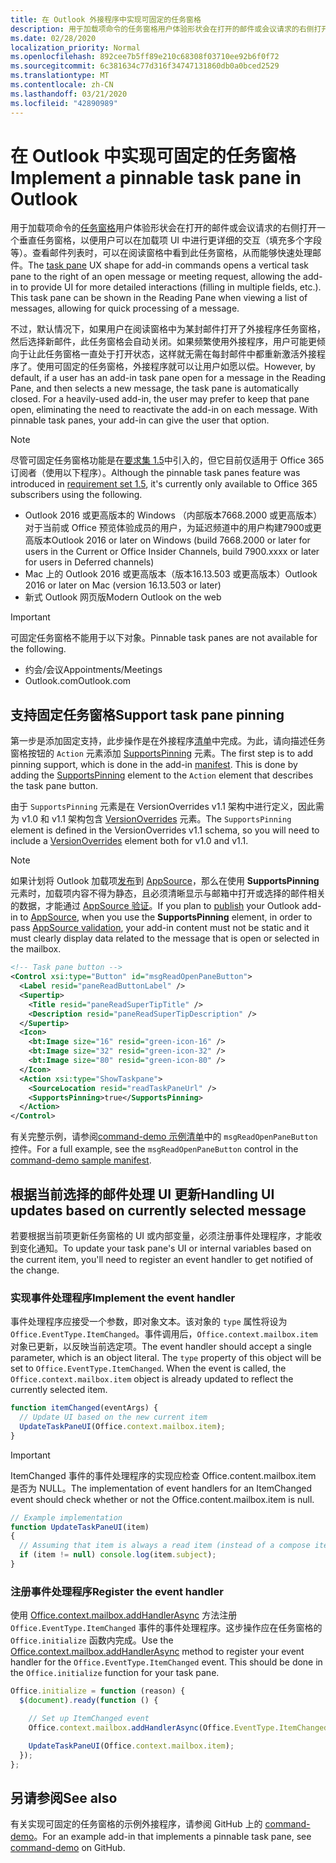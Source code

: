 ```yaml
---
title: 在 Outlook 外接程序中实现可固定的任务窗格
description: 用于加载项命令的任务窗格用户体验形状会在打开的邮件或会议请求的右侧打开一个垂直任务窗格，以便用户可以在加载项 UI 中进行更详细的交互。
ms.date: 02/28/2020
localization_priority: Normal
ms.openlocfilehash: 892cee7b5ff89e210c68308f03710ee92b6f0f72
ms.sourcegitcommit: 6c381634c77d316f34747131860db0a0bced2529
ms.translationtype: MT
ms.contentlocale: zh-CN
ms.lasthandoff: 03/21/2020
ms.locfileid: "42890989"
---
```

# <a name="implement-a-pinnable-task-pane-in-outlook"></a><span data-ttu-id="beba0-103">在 Outlook 中实现可固定的任务窗格</span><span class="sxs-lookup"><span data-stu-id="beba0-103">Implement a pinnable task pane in Outlook</span></span>

<span data-ttu-id="beba0-p101">用于加载项命令的[任务窗格](add-in-commands-for-outlook.md#launching-a-task-pane)用户体验形状会在打开的邮件或会议请求的右侧打开一个垂直任务窗格，以便用户可以在加载项 UI 中进行更详细的交互（填充多个字段等）。查看邮件列表时，可以在阅读窗格中看到此任务窗格，从而能够快速处理邮件。</span><span class="sxs-lookup"><span data-stu-id="beba0-p101">The [task pane](add-in-commands-for-outlook.md#launching-a-task-pane) UX shape for add-in commands opens a vertical task pane to the right of an open message or meeting request, allowing the add-in to provide UI for more detailed interactions (filling in multiple fields, etc.). This task pane can be shown in the Reading Pane when viewing a list of messages, allowing for quick processing of a message.</span></span>

<span data-ttu-id="beba0-p102">不过，默认情况下，如果用户在阅读窗格中为某封邮件打开了外接程序任务窗格，然后选择新邮件，此任务窗格会自动关闭。如果频繁使用外接程序，用户可能更倾向于让此任务窗格一直处于打开状态，这样就无需在每封邮件中都重新激活外接程序了。使用可固定的任务窗格，外接程序就可以让用户如愿以偿。</span><span class="sxs-lookup"><span data-stu-id="beba0-p102">However, by default, if a user has an add-in task pane open for a message in the Reading Pane, and then selects a new message, the task pane is automatically closed. For a heavily-used add-in, the user may prefer to keep that pane open, eliminating the need to reactivate the add-in on each message. With pinnable task panes, your add-in can give the user that option.</span></span>

> [!NOTE]
> <span data-ttu-id="beba0-109">尽管可固定任务窗格功能是在[要求集 1.5](../reference/objectmodel/requirement-set-1.5/outlook-requirement-set-1.5.md)中引入的，但它目前仅适用于 Office 365 订阅者（使用以下程序）。</span><span class="sxs-lookup"><span data-stu-id="beba0-109">Although the pinnable task panes feature was introduced in [requirement set 1.5](../reference/objectmodel/requirement-set-1.5/outlook-requirement-set-1.5.md), it's currently only available to Office 365 subscribers using the following.</span></span>
> - <span data-ttu-id="beba0-110">Outlook 2016 或更高版本的 Windows （内部版本7668.2000 或更高版本）对于当前或 Office 预览体验成员的用户，为延迟频道中的用户构建7900或更高版本</span><span class="sxs-lookup"><span data-stu-id="beba0-110">Outlook 2016 or later on Windows (build 7668.2000 or later for users in the Current or Office Insider Channels, build 7900.xxxx or later for users in Deferred channels)</span></span>
> - <span data-ttu-id="beba0-111">Mac 上的 Outlook 2016 或更高版本（版本16.13.503 或更高版本）</span><span class="sxs-lookup"><span data-stu-id="beba0-111">Outlook 2016 or later on Mac (version 16.13.503 or later)</span></span>
> - <span data-ttu-id="beba0-112">新式 Outlook 网页版</span><span class="sxs-lookup"><span data-stu-id="beba0-112">Modern Outlook on the web</span></span>

> [!IMPORTANT]
> <span data-ttu-id="beba0-113">可固定任务窗格不能用于以下对象。</span><span class="sxs-lookup"><span data-stu-id="beba0-113">Pinnable task panes are not available for the following.</span></span>
> - <span data-ttu-id="beba0-114">约会/会议</span><span class="sxs-lookup"><span data-stu-id="beba0-114">Appointments/Meetings</span></span>
> - <span data-ttu-id="beba0-115">Outlook.com</span><span class="sxs-lookup"><span data-stu-id="beba0-115">Outlook.com</span></span>

## <a name="support-task-pane-pinning"></a><span data-ttu-id="beba0-116">支持固定任务窗格</span><span class="sxs-lookup"><span data-stu-id="beba0-116">Support task pane pinning</span></span>

<span data-ttu-id="beba0-p103">第一步是添加固定支持，此步操作是在外接程序[清单](manifests.md)中完成。为此，请向描述任务窗格按钮的 `Action` 元素添加 [ SupportsPinning](../reference/manifest/action.md#supportspinning) 元素。</span><span class="sxs-lookup"><span data-stu-id="beba0-p103">The first step is to add pinning support, which is done in the add-in [manifest](manifests.md). This is done by adding the [SupportsPinning](../reference/manifest/action.md#supportspinning) element to the `Action` element that describes the task pane button.</span></span>

<span data-ttu-id="beba0-119">由于 `SupportsPinning` 元素是在 VersionOverrides v1.1 架构中进行定义，因此需为 v1.0 和 v1.1 架构包含 [VersionOverrides](../reference/manifest/versionoverrides.md) 元素。</span><span class="sxs-lookup"><span data-stu-id="beba0-119">The `SupportsPinning` element is defined in the VersionOverrides v1.1 schema, so you will need to include a [VersionOverrides](../reference/manifest/versionoverrides.md) element both for v1.0 and v1.1.</span></span>

> [!NOTE]
> <span data-ttu-id="beba0-120">如果计划将 Outlook 加载项[发布](../publish/publish.md)到 [AppSource](https://appsource.microsoft.com)，那么在使用 **SupportsPinning** 元素时，加载项内容不得为静态，且必须清晰显示与邮箱中打开或选择的邮件相关的数据，才能通过 [AppSource 验证](/legal/marketplace/certification-policies)。</span><span class="sxs-lookup"><span data-stu-id="beba0-120">If you plan to [publish](../publish/publish.md) your Outlook add-in to [AppSource](https://appsource.microsoft.com), when you use the **SupportsPinning** element, in order to pass [AppSource validation](/legal/marketplace/certification-policies), your add-in content must not be static and it must clearly display data related to the message that is open or selected in the mailbox.</span></span>

```xml
<!-- Task pane button -->
<Control xsi:type="Button" id="msgReadOpenPaneButton">
  <Label resid="paneReadButtonLabel" />
  <Supertip>
    <Title resid="paneReadSuperTipTitle" />
    <Description resid="paneReadSuperTipDescription" />
  </Supertip>
  <Icon>
    <bt:Image size="16" resid="green-icon-16" />
    <bt:Image size="32" resid="green-icon-32" />
    <bt:Image size="80" resid="green-icon-80" />
  </Icon>
  <Action xsi:type="ShowTaskpane">
    <SourceLocation resid="readTaskPaneUrl" />
    <SupportsPinning>true</SupportsPinning>
  </Action>
</Control>
```

<span data-ttu-id="beba0-121">有关完整示例，请参阅[command-demo 示例清单](https://github.com/OfficeDev/outlook-add-in-command-demo/blob/master/command-demo-manifest.xml)中的 `msgReadOpenPaneButton` 控件。</span><span class="sxs-lookup"><span data-stu-id="beba0-121">For a full example, see the `msgReadOpenPaneButton` control in the [command-demo sample manifest](https://github.com/OfficeDev/outlook-add-in-command-demo/blob/master/command-demo-manifest.xml).</span></span>

## <a name="handling-ui-updates-based-on-currently-selected-message"></a><span data-ttu-id="beba0-122">根据当前选择的邮件处理 UI 更新</span><span class="sxs-lookup"><span data-stu-id="beba0-122">Handling UI updates based on currently selected message</span></span>

<span data-ttu-id="beba0-123">若要根据当前项更新任务窗格的 UI 或内部变量，必须注册事件处理程序，才能收到变化通知。</span><span class="sxs-lookup"><span data-stu-id="beba0-123">To update your task pane's UI or internal variables based on the current item, you'll need to register an event handler to get notified of the change.</span></span>

### <a name="implement-the-event-handler"></a><span data-ttu-id="beba0-124">实现事件处理程序</span><span class="sxs-lookup"><span data-stu-id="beba0-124">Implement the event handler</span></span>

<span data-ttu-id="beba0-p104">事件处理程序应接受一个参数，即对象文本。该对象的 `type` 属性将设为 `Office.EventType.ItemChanged`。事件调用后，`Office.context.mailbox.item` 对象已更新，以反映当前选定项。</span><span class="sxs-lookup"><span data-stu-id="beba0-p104">The event handler should accept a single parameter, which is an object literal. The `type` property of this object will be set to `Office.EventType.ItemChanged`. When the event is called, the `Office.context.mailbox.item` object is already updated to reflect the currently selected item.</span></span>

```js
function itemChanged(eventArgs) {
  // Update UI based on the new current item
  UpdateTaskPaneUI(Office.context.mailbox.item);
}
```

> [!IMPORTANT]
> <span data-ttu-id="beba0-128">ItemChanged 事件的事件处理程序的实现应检查 Office.content.mailbox.item 是否为 NULL。</span><span class="sxs-lookup"><span data-stu-id="beba0-128">The implementation of event handlers for an ItemChanged event should check whether or not the Office.content.mailbox.item is null.</span></span>
>
> ```js
> // Example implementation
> function UpdateTaskPaneUI(item)
> {
>   // Assuming that item is always a read item (instead of a compose item).
>   if (item != null) console.log(item.subject);
> }
> ```

### <a name="register-the-event-handler"></a><span data-ttu-id="beba0-129">注册事件处理程序</span><span class="sxs-lookup"><span data-stu-id="beba0-129">Register the event handler</span></span>

<span data-ttu-id="beba0-p105">使用 [Office.context.mailbox.addHandlerAsync](../reference/objectmodel/preview-requirement-set/office.context.mailbox.md#methods) 方法注册 `Office.EventType.ItemChanged` 事件的事件处理程序。这步操作应在任务窗格的 `Office.initialize` 函数内完成。</span><span class="sxs-lookup"><span data-stu-id="beba0-p105">Use the [Office.context.mailbox.addHandlerAsync](../reference/objectmodel/preview-requirement-set/office.context.mailbox.md#methods) method to register your event handler for the `Office.EventType.ItemChanged` event. This should be done in the `Office.initialize` function for your task pane.</span></span>

```js
Office.initialize = function (reason) {
  $(document).ready(function () {

    // Set up ItemChanged event
    Office.context.mailbox.addHandlerAsync(Office.EventType.ItemChanged, itemChanged);

    UpdateTaskPaneUI(Office.context.mailbox.item);
  });
};
```

## <a name="see-also"></a><span data-ttu-id="beba0-132">另请参阅</span><span class="sxs-lookup"><span data-stu-id="beba0-132">See also</span></span>

<span data-ttu-id="beba0-133">有关实现可固定的任务窗格的示例外接程序，请参阅 GitHub 上的 [command-demo](https://github.com/OfficeDev/outlook-add-in-command-demo)。</span><span class="sxs-lookup"><span data-stu-id="beba0-133">For an example add-in that implements a pinnable task pane, see [command-demo](https://github.com/OfficeDev/outlook-add-in-command-demo) on GitHub.</span></span>
